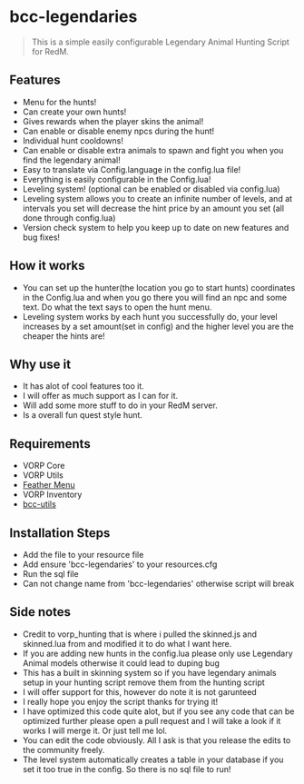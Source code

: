 # bcc-legendaries

> This is a simple easily configurable Legendary Animal Hunting Script for RedM.

## Features

- Menu for the hunts!
- Can create your own hunts!
- Gives rewards when the player skins the animal!
- Can enable or disable enemy npcs during the hunt!
- Individual hunt cooldowns!
- Can enable or disable extra animals to spawn and fight you when you find the legendary animal!
- Easy to translate via Config.language in the config.lua file!
- Everything is easily configurable in the Config.lua!
- Leveling system! (optional can be enabled or disabled via config.lua)
- Leveling system allows you to create an infinite number of levels, and at intervals you set will decrease the hint price by an amount you set (all done through config.lua)
- Version check system to help you keep up to date on new features and bug fixes!

## How it works

- You can set up the hunter(the location you go to start hunts) coordinates in the Config.lua and when you go there you will find an npc and some text. Do what the text says to open the hunt menu.
- Leveling system works by each hunt you successfully do, your level increases by a set amount(set in config) and the higher level you are the cheaper the hints are!

## Why use it

- It has alot of cool features too it.
- I will offer as much support as I can for it.
- Will add some more stuff to do in your RedM server.
- Is a overall fun quest style hunt.

## Requirements

- VORP Core
- VORP Utils
- [Feather Menu](https://github.com/FeatherFramework/feather-menu)
- VORP Inventory
- [bcc-utils](https://github.com/BryceCanyonCounty/bcc-utils)

## Installation Steps

- Add the file to your resource file
- Add ensure 'bcc-legendaries' to your resources.cfg
- Run the sql file
- Can not change name from 'bcc-legendaries' otherwise script will break

## Side notes

- Credit to vorp_hunting that is where i pulled the skinned.js and skinned.lua from and modified it to do what I want here.
- If you are adding new hunts in the config.lua please only use Legendary Animal models otherwise it could lead to duping bug
- This has a built in skinning system so if you have legendary animals setup in your hunting script remove them from the hunting script
- I will offer support for this, however do note it is not garunteed
- I really hope you enjoy the script thanks for trying it!
- I have optimized this code quite alot, but if you see any code that can be optimized further please open a pull request and I will take a look if it works I will merge it. Or just tell me lol.
- You can edit the code obviously. All I ask is that you release the edits to the community freely.
- The level system automatically creates a table in your database if you set it too true in the config. So there is no sql file to run!
